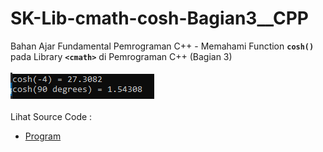 # SK-Lib-cmath-cosh-Bagian3__CPP
Bahan Ajar Fundamental Pemrograman C++ - Memahami Function <code><b>cosh()</b></code> pada Library <code><b>&lt;cmath></b></code> di Pemrograman C++ (Bagian 3)<br><br>
<img src="https://github.com/RizkyKhapidsyah/SK-Lib-cmath-cosh-Bagian3__CPP/blob/master/SK-Lib-cmath-cosh-Bagian3__CPP/result/001.PNG"><br><br>
Lihat Source Code : <br>
- <a href="https://github.com/RizkyKhapidsyah/SK-Lib-cmath-cosh-Bagian3__CPP/blob/master/SK-Lib-cmath-cosh-Bagian3__CPP/Source.cpp">Program</a>
